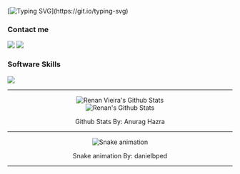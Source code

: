 [![Typing SVG](https://readme-typing-svg.demolab.com?font=Josefin+Sans&size=24&duration=3500&color=FFFFFF&multiline=true&repeat=false&random=false&width=500&height=70&lines=Hello+there%2C+I'm+Renan+Vieira!;Systems+Analyst+and+Developer.)](https://git.io/typing-svg)

<h3>Contact me</h3>
<div>
  <a href="https://renanvieira.dev" target="_blank"><img src="https://skillicons.dev/icons?i=devto" target="_blank"></a> 
  <a href="https://www.linkedin.com/in/vieirarenanv" target="_blank"><img src="https://skillicons.dev/icons?i=linkedin" target="_blank"></a> 
</div>
<h3>Software Skills</h3>
<p>
  <a href="https://skillicons.dev">
    <img src="https://skillicons.dev/icons?i=html,css,js" />
  </a>
</p>

<hr/>

  <div align="center">
    <img alt="Renan Vieira's Github Stats" src="https://github-readme-stats-sand-seven-98.vercel.app/api/top-langs/?username=vieirarenanv&layout=compact&show_icons=true&theme=dark&langs_count=8&size_weight=0.5&count_weight=0.5"/>
  </div>
  <div align="center">
    <img alt="Renan's Github Stats" src="https://github-readme-stats-sand-seven-98.vercel.app/api?username=vieirarenanv&show_icons=true&count_private=true&theme=dark" />
  </div>
  <div align="center">
  <p>Github Stats By: Anurag Hazra</p>
  </div>

<hr/>

<div align="center">
  
  ![Snake animation](https://github.com/danielbped/danielbped/blob/output/github-contribution-grid-snake.svg)
  
</div>

<div align="center">
  <p>Snake animation By: danielbped</p>
</div>

<hr/>
